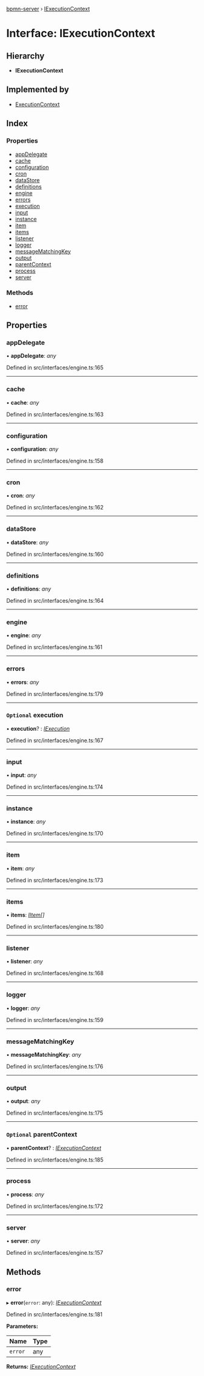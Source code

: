 [bpmn-server](../README.md) › [IExecutionContext](iexecutioncontext.md)

# Interface: IExecutionContext

## Hierarchy

* **IExecutionContext**

## Implemented by

* [ExecutionContext](../classes/executioncontext.md)

## Index

### Properties

* [appDelegate](iexecutioncontext.md#appdelegate)
* [cache](iexecutioncontext.md#cache)
* [configuration](iexecutioncontext.md#configuration)
* [cron](iexecutioncontext.md#cron)
* [dataStore](iexecutioncontext.md#datastore)
* [definitions](iexecutioncontext.md#definitions)
* [engine](iexecutioncontext.md#engine)
* [errors](iexecutioncontext.md#errors)
* [execution](iexecutioncontext.md#optional-execution)
* [input](iexecutioncontext.md#input)
* [instance](iexecutioncontext.md#instance)
* [item](iexecutioncontext.md#item)
* [items](iexecutioncontext.md#items)
* [listener](iexecutioncontext.md#listener)
* [logger](iexecutioncontext.md#logger)
* [messageMatchingKey](iexecutioncontext.md#messagematchingkey)
* [output](iexecutioncontext.md#output)
* [parentContext](iexecutioncontext.md#optional-parentcontext)
* [process](iexecutioncontext.md#process)
* [server](iexecutioncontext.md#server)

### Methods

* [error](iexecutioncontext.md#error)

## Properties

###  appDelegate

• **appDelegate**: *any*

Defined in src/interfaces/engine.ts:165

___

###  cache

• **cache**: *any*

Defined in src/interfaces/engine.ts:163

___

###  configuration

• **configuration**: *any*

Defined in src/interfaces/engine.ts:158

___

###  cron

• **cron**: *any*

Defined in src/interfaces/engine.ts:162

___

###  dataStore

• **dataStore**: *any*

Defined in src/interfaces/engine.ts:160

___

###  definitions

• **definitions**: *any*

Defined in src/interfaces/engine.ts:164

___

###  engine

• **engine**: *any*

Defined in src/interfaces/engine.ts:161

___

###  errors

• **errors**: *any*

Defined in src/interfaces/engine.ts:179

___

### `Optional` execution

• **execution**? : *[IExecution](iexecution.md)*

Defined in src/interfaces/engine.ts:167

___

###  input

• **input**: *any*

Defined in src/interfaces/engine.ts:174

___

###  instance

• **instance**: *any*

Defined in src/interfaces/engine.ts:170

___

###  item

• **item**: *any*

Defined in src/interfaces/engine.ts:173

___

###  items

• **items**: *[IItem](iitem.md)[]*

Defined in src/interfaces/engine.ts:180

___

###  listener

• **listener**: *any*

Defined in src/interfaces/engine.ts:168

___

###  logger

• **logger**: *any*

Defined in src/interfaces/engine.ts:159

___

###  messageMatchingKey

• **messageMatchingKey**: *any*

Defined in src/interfaces/engine.ts:176

___

###  output

• **output**: *any*

Defined in src/interfaces/engine.ts:175

___

### `Optional` parentContext

• **parentContext**? : *[IExecutionContext](iexecutioncontext.md)*

Defined in src/interfaces/engine.ts:185

___

###  process

• **process**: *any*

Defined in src/interfaces/engine.ts:172

___

###  server

• **server**: *any*

Defined in src/interfaces/engine.ts:157

## Methods

###  error

▸ **error**(`error`: any): *[IExecutionContext](iexecutioncontext.md)*

Defined in src/interfaces/engine.ts:181

**Parameters:**

Name | Type |
------ | ------ |
`error` | any |

**Returns:** *[IExecutionContext](iexecutioncontext.md)*
